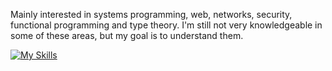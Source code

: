 Mainly interested in systems programming, web, networks, security, functional programming and type theory. I'm still not very knowledgeable in some of these areas, but my goal is to understand them.

<!--
**Fn1033/Fn1033** is a ✨ _special_ ✨ repository because its `README.md` (this file) appears on your GitHub profile.

Here are some ideas to get you started:

- 🔭 I’m currently working on ...
- 🌱 I’m currently learning ... -->
[![My Skills](https://skillicons.dev/icons?i=rust,c,linux)](https://skillicons.dev)
    
  <!--
- 👯 I’m looking to collaborate on ...
- 🤔 I’m looking for help with ...
- 💬 Ask me about ...
- 📫 How to reach me: ...
- 😄 Pronouns: ...
- ⚡ Fun fact: ...
-->
